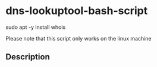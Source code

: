 # dns-lookuptool-bash-script

sudo apt -y install whois

Please note that this script only works on the linux machine

## Description
